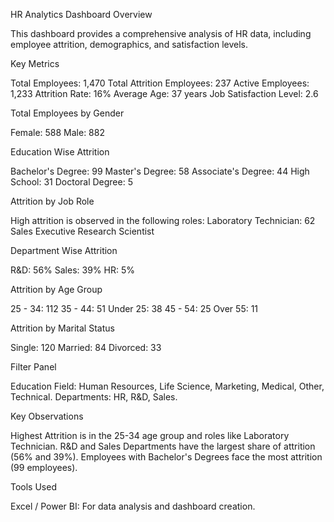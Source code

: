 HR Analytics Dashboard
Overview

This dashboard provides a comprehensive analysis of HR data, including employee attrition, demographics, and satisfaction levels.

Key Metrics

Total Employees: 1,470
Total Attrition Employees: 237
Active Employees: 1,233
Attrition Rate: 16%
Average Age: 37 years
Job Satisfaction Level: 2.6

Total Employees by Gender

Female: 588
Male: 882

Education Wise Attrition

Bachelor's Degree: 99
Master's Degree: 58
Associate's Degree: 44
High School: 31
Doctoral Degree: 5

Attrition by Job Role

High attrition is observed in the following roles:
Laboratory Technician: 62
Sales Executive
Research Scientist

Department Wise Attrition

R&D: 56%
Sales: 39%
HR: 5%

Attrition by Age Group

25 - 34: 112
35 - 44: 51
Under 25: 38
45 - 54: 25
Over 55: 11

Attrition by Marital Status

Single: 120
Married: 84
Divorced: 33

Filter Panel

Education Field: Human Resources, Life Science, Marketing, Medical, Other, Technical.
Departments: HR, R&D, Sales.

Key Observations

Highest Attrition is in the 25-34 age group and roles like Laboratory Technician.
R&D and Sales Departments have the largest share of attrition (56% and 39%).
Employees with Bachelor's Degrees face the most attrition (99 employees).

Tools Used

Excel / Power BI: For data analysis and dashboard creation.
